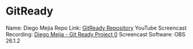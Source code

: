 # GitReady

Name: Diego Mejia
Repo Link: [GitReady Repository](https://github.com/DiegzM/GitReady)
YouTube Screencast Recording: [Diego Mejia - Git Ready Project 0](https://youtu.be/XFOUbhcQ1To)
Screencast Software: OBS 26.1.2

